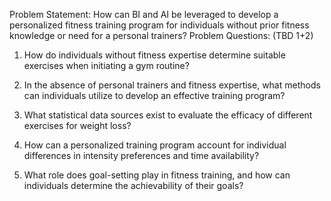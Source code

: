 Problem Statement:
How can BI and AI be leveraged to develop a personalized fitness training program for individuals without prior fitness knowledge or need for a personal trainers?
Problem Questions: (TBD 1+2)
1. How do individuals without fitness expertise determine suitable exercises when initiating a gym routine?


2. In the absence of personal trainers and fitness expertise, what methods can individuals utilize to develop an effective training program?


3. What statistical data sources exist to evaluate the efficacy of different exercises for weight loss?


4. How can a personalized training program account for individual differences in intensity preferences and time availability?


5. What role does goal-setting play in fitness training, and how can individuals determine the achievability of their goals?
